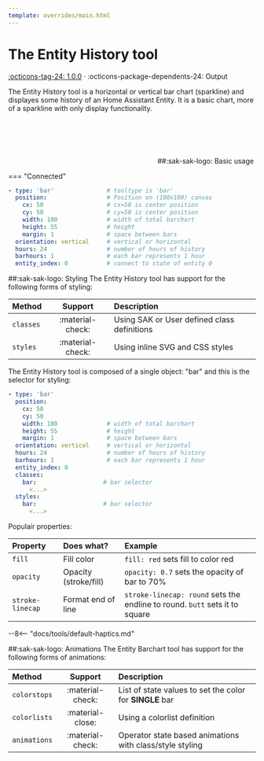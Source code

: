 ```yaml
---
template: overrides/main.html
---
```


[entity-history-tool support]: https://github.com/amoebelabs/swiss-army-knife/releases/tag/1.0.0
# The Entity History tool
[:octicons-tag-24: 1.0.0][entity-history-tool support] ·
:octicons-package-dependents-24: Output

The Entity History tool is a horizontal or vertical bar chart (sparkline) and displayes some history of an Home Assistant Entity.
It is a basic chart, more of a sparkline with only display functionality.

<svg viewBox="-250 50 500 150" xmlns="http://www.w3.org/2000/svg" width="300px">
<g id="barchart-cdau7heuv" class=" ">
        <!----><!---->
        <line id="line-segment-cdau7heuv-0" class="sak-barchart__line hover" x1="-173.45833333333334" x2="-173.45833333333334" y1="190" y2="89.99999999999997" data-length="100.00000000000003" stroke="var(--md-primary-fg-color--dark)" stroke-width="13.083333333333334" style="fill: red; opacity: 0.8; stroke-linecap: butt;"></line>
        <!---->
        <line id="line-segment-cdau7heuv-1" class="sak-barchart__line hover" x1="-158.375" x2="-158.375" y1="190" y2="93.21541420100057" data-length="96.78458579899943" stroke="var(--md-primary-fg-color--dark)" stroke-width="13.083333333333334" style="stroke: var(--md-primary-fg-color); opacity: 0.8; stroke-linecap: butt;"></line>
        <!---->
        <line id="line-segment-cdau7heuv-2" class="sak-barchart__line hover" x1="-143.29166666666669" x2="-143.29166666666669" y1="190" y2="104.02415270744056" data-length="85.97584729255944" stroke="var(--md-primary-fg-color--dark)" stroke-width="13.083333333333334" style="stroke: var(--md-primary-fg-color); opacity: 0.8; stroke-linecap: butt;"></line>
        <!---->
        <line id="line-segment-cdau7heuv-3" class="sak-barchart__line hover" x1="-128.20833333333334" x2="-128.20833333333334" y1="190" y2="123.87315190977037" data-length="66.12684809022963" stroke="var(--md-primary-fg-color--dark)" stroke-width="13.083333333333334" style="stroke: var(--md-primary-fg-color); opacity: 0.8; stroke-linecap: butt;"></line>
        <!---->
        <line id="line-segment-cdau7heuv-4" class="sak-barchart__line hover" x1="-113.125" x2="-113.125" y1="190" y2="145.60502346634004" data-length="44.39497653365995" stroke="var(--md-primary-fg-color--dark)" stroke-width="13.083333333333334" style="stroke: var(--md-primary-fg-color); opacity: 0.8; stroke-linecap: butt;"></line>
        <!---->
        <line id="line-segment-cdau7heuv-5" class="sak-barchart__line hover" x1="-98.04166666666667" x2="-98.04166666666667" y1="190" y2="140.36451666759407" data-length="49.63548333240592" stroke="var(--md-primary-fg-color--dark)" stroke-width="13.083333333333334" style="stroke: var(--md-primary-fg-color); opacity: 0.8; stroke-linecap: butt;"></line>
        <!---->
        <line id="line-segment-cdau7heuv-6" class="sak-barchart__line hover" x1="-82.95833333333334" x2="-82.95833333333334" y1="190" y2="137.79836879564175" data-length="52.201631204358264" stroke="var(--md-primary-fg-color--dark)" stroke-width="13.083333333333334" style="stroke: var(--md-primary-fg-color); opacity: 0.8; stroke-linecap: butt;"></line>
        <!---->
        <line id="line-segment-cdau7heuv-7" class="sak-barchart__line hover" x1="-67.875" x2="-67.875" y1="190" y2="133.9646057098335" data-length="56.03539429016649" stroke="var(--md-primary-fg-color--dark)" stroke-width="13.083333333333334" style="stroke: var(--md-primary-fg-color); opacity: 0.8; stroke-linecap: butt;"></line>
        <!---->
        <line id="line-segment-cdau7heuv-8" class="sak-barchart__line hover" x1="-52.79166666666667" x2="-52.79166666666667" y1="190" y2="131.2747880609196" data-length="58.72521193908041" stroke="var(--md-primary-fg-color--dark)" stroke-width="13.083333333333334" style="stroke: var(--md-primary-fg-color); opacity: 0.8; stroke-linecap: butt;"></line>
        <!---->
        <line id="line-segment-cdau7heuv-9" class="sak-barchart__line hover" x1="-37.70833333333334" x2="-37.70833333333334" y1="190" y2="123.70001422202424" data-length="66.29998577797576" stroke="var(--md-primary-fg-color--dark)" stroke-width="13.083333333333334" style="stroke: var(--md-primary-fg-color); opacity: 0.8; stroke-linecap: butt;"></line>
        <!---->
        <line id="line-segment-cdau7heuv-10" class="sak-barchart__line hover" x1="-22.625" x2="-22.625" y1="190" y2="117.76386492786949" data-length="72.23613507213051" stroke="var(--md-primary-fg-color--dark)" stroke-width="13.083333333333334" style="stroke: var(--md-primary-fg-color); opacity: 0.8; stroke-linecap: butt;"></line>
        <!---->
        <line id="line-segment-cdau7heuv-11" class="sak-barchart__line hover" x1="-7.541666666666657" x2="-7.541666666666657" y1="190" y2="113.37358784573425" data-length="76.62641215426575" stroke="var(--md-primary-fg-color--dark)" stroke-width="13.083333333333334" style="stroke: var(--md-primary-fg-color); opacity: 0.8; stroke-linecap: butt;"></line>
        <!---->
        <line id="line-segment-cdau7heuv-12" class="sak-barchart__line hover" x1="7.541666666666657" x2="7.541666666666657" y1="190" y2="109.94175153505113" data-length="80.05824846494887" stroke="var(--md-primary-fg-color--dark)" stroke-width="13.083333333333334" style="stroke: var(--md-primary-fg-color); opacity: 0.8; stroke-linecap: butt;"></line>
        <!---->
        <line id="line-segment-cdau7heuv-13" class="sak-barchart__line hover" x1="22.625" x2="22.625" y1="190" y2="106.50991522436773" data-length="83.49008477563227" stroke="var(--md-primary-fg-color--dark)" stroke-width="13.083333333333334" style="stroke: var(--md-primary-fg-color); opacity: 0.8; stroke-linecap: butt;"></line>
        <!---->
        <line id="line-segment-cdau7heuv-14" class="sak-barchart__line hover" x1="37.70833333333334" x2="37.70833333333334" y1="190" y2="104.93312556810787" data-length="85.06687443189213" stroke="var(--md-primary-fg-color--dark)" stroke-width="13.083333333333334" style="stroke: var(--md-primary-fg-color); opacity: 0.8; stroke-linecap: butt;"></line>
        <!---->
        <line id="line-segment-cdau7heuv-15" class="sak-barchart__line hover" x1="52.79166666666666" x2="52.79166666666666" y1="190" y2="103.91284990817503" data-length="86.08715009182497" stroke="var(--md-primary-fg-color--dark)" stroke-width="13.083333333333334" style="stroke: var(--md-primary-fg-color); opacity: 0.8; stroke-linecap: butt;"></line>
        <!---->
        <line id="line-segment-cdau7heuv-16" class="sak-barchart__line hover" x1="67.875" x2="67.875" y1="190" y2="103.72734524273285" data-length="86.27265475726715" stroke="var(--md-primary-fg-color--dark)" stroke-width="13.083333333333334" style="stroke: var(--md-primary-fg-color); opacity: 0.8; stroke-linecap: butt;"></line>
        <!---->
        <line id="line-segment-cdau7heuv-17" class="sak-barchart__line hover" x1="82.95833333333334" x2="82.95833333333334" y1="190" y2="106.88092455525246" data-length="83.11907544474754" stroke="var(--md-primary-fg-color--dark)" stroke-width="13.083333333333334" style="stroke: var(--md-primary-fg-color); opacity: 0.8; stroke-linecap: butt;"></line>
        <!---->
        <line id="line-segment-cdau7heuv-18" class="sak-barchart__line hover" x1="98.04166666666666" x2="98.04166666666666" y1="190" y2="110.22000853321451" data-length="79.77999146678549" stroke="var(--md-primary-fg-color--dark)" stroke-width="13.083333333333334" style="stroke: var(--md-primary-fg-color); opacity: 0.8; stroke-linecap: butt;"></line>
        <!---->
        <line id="line-segment-cdau7heuv-19" class="sak-barchart__line hover" x1="113.12500000000003" x2="113.12500000000003" y1="190" y2="112.35331218580141" data-length="77.64668781419859" stroke="var(--md-primary-fg-color--dark)" stroke-width="13.083333333333334" style="stroke: var(--md-primary-fg-color); opacity: 0.8; stroke-linecap: butt;"></line>
        <!---->
        <line id="line-segment-cdau7heuv-20" class="sak-barchart__line hover" x1="128.20833333333334" x2="128.20833333333334" y1="190" y2="128.77047507744822" data-length="61.22952492255178" stroke="var(--md-primary-fg-color--dark)" stroke-width="13.083333333333334" style="stroke: var(--md-primary-fg-color); opacity: 0.8; stroke-linecap: butt;"></line>
        <!---->
        <line id="line-segment-cdau7heuv-21" class="sak-barchart__line hover" x1="143.29166666666666" x2="143.29166666666666" y1="190" y2="152.66965947526916" data-length="37.33034052473083" stroke="var(--md-primary-fg-color--dark)" stroke-width="13.083333333333334" style="stroke: var(--md-primary-fg-color); opacity: 0.8; stroke-linecap: butt;"></line>
        <!---->
        <line id="line-segment-cdau7heuv-22" class="sak-barchart__line hover" x1="158.37500000000003" x2="158.37500000000003" y1="190" y2="167.35544548945404" data-length="22.64455451054595" stroke="var(--md-primary-fg-color--dark)" stroke-width="13.083333333333334" style="stroke: var(--md-primary-fg-color); opacity: 0.8; stroke-linecap: butt;"></line>
        <!---->
        <line id="line-segment-cdau7heuv-23" class="sak-barchart__line hover" x1="173.45833333333334" x2="173.45833333333334" y1="190" y2="185.2380952380952" data-length="4.761904761904801" stroke="var(--md-primary-fg-color--dark)" stroke-width="13.083333333333334" style="stroke: var(--md-primary-fg-color); opacity: 0.8; stroke-linecap: butt;"></line>
        <!----><!---->
      </g>
</svg>      
##:sak-sak-logo: Basic usage

=== "Connected"
```yaml linenums="1" hl_lines="1"
- type: 'bar'               # tooltype is 'bar'
  position:                 # Position on (100x100) canvas
    cx: 50                  # cx=50 is center position
    cy: 50                  # cy=50 is center position
    width: 180              # width of total barchart
    height: 55              # height
    margin: 1               # space between bars
  orientation: vertical     # vertical or horizontal
  hours: 24                 # number of hours of history
  barhours: 1               # each bar represents 1 hour
  entity_index: 0           # connect to state of entity 0
```

##:sak-sak-logo: Styling
The Entity History tool has support for the following forms of styling:

| Method       | Support          | Description            |
| :----------- | :--------------: | :-------------------- |
| `classes`    | :material-check: | Using SAK or User defined class definitions  |
| `styles`     | :material-check: | Using inline SVG and CSS styles |

The Entity History tool is composed of a single object: "bar" and this is the selector for styling:
```yaml linenums="1"hl_lines="13 16"
- type: 'bar'
  position:
    cx: 50
    cy: 50
    width: 180              # width of total barchart
    height: 55              # height
    margin: 1               # space between bars
  orientation: vertical     # vertical or horizontal
  hours: 24                 # number of hours of history
  barhours: 1               # each bar represents 1 hour
  entity_index: 0
  classes:
    bar:                   # bar selector
      <...>
  styles:
    bar:                   # bar selector
      <...>
```
Populair properties:

| Property       | Does what?            | Example                                                 |
| :-------------- | :-------------------- | :------------------------------------------------------ |
| `fill`          | Fill color            | `fill: red` sets fill to color red |
| `opacity`       | Opacity (stroke/fill) | `opacity: 0.7` sets the opacity of bar to 70% |
| `stroke-linecap`| Format end of line    | `stroke-linecap: round` sets the endline to round. `butt` sets it to square|

--8<-- "docs/tools/default-haptics.md"

##:sak-sak-logo: Animations
The Entity Barchart tool has support for the following forms of animations:

| Method       | Support          | Description            |
| :----------- | :--------------: | :-------------------- |
| `colorstops` | :material-check: | List of state values to set the color for **SINGLE** bar |
| `colorlists` | :material-close: | Using a colorlist definition |
| `animations` | :material-check: | Operator state based animations with class/style styling |


